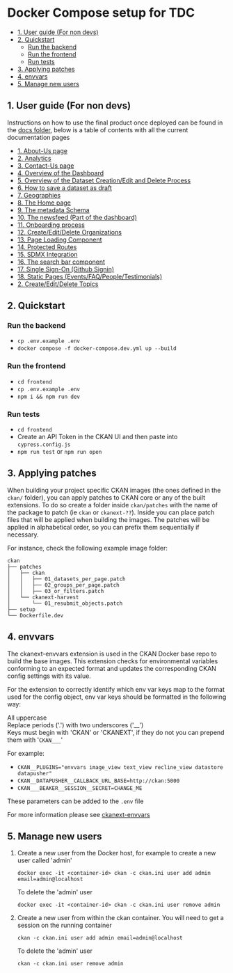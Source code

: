 # Docker Compose setup for TDC

<!-- START doctoc generated TOC please keep comment here to allow auto update -->
<!-- DON'T EDIT THIS SECTION, INSTEAD RE-RUN doctoc TO UPDATE -->

- [1. User guide (For non devs)](#1-user-guide-for-non-devs)
- [2. Quickstart](#2-quickstart)
  - [Run the backend](#run-the-backend)
  - [Run the frontend](#run-the-frontend)
  - [Run tests](#run-tests)
- [3. Applying patches](#3-applying-patches)
- [4. envvars](#4-envvars)
- [5. Manage new users](#5-manage-new-users)

<!-- END doctoc generated TOC please keep comment here to allow auto update -->
## 1. User guide (For non devs)

Instructions on how to use the final product once deployed can be found in the [docs folder](docs), below is a table of contents with all the current documentation pages

- [1. About-Us page](/docs/abous-us/README.md)
- [2. Analytics](/docs/analytics/README.md)
- [3. Contact-Us page](/docs/contact-us/README.md)
- [4. Overview of the Dashboard](/docs/dashboard/README.md)
- [5. Overview of the Dataset Creation/Edit and Delete Process](/docs/datasets/README.md)
- [6. How to save a dataset as draft](/docs/datasets-draft/README.md)
- [7. Geographies](/docs/geographies/README.md)
- [8. The Home page](/docs/home-page/README.md)
- [9. The metadata Schema](/docs/metadata-schema/README.md)
- [10. The newsfeed (Part of the dashboard)](/docs/newsfeed/README.md)
- [11. Onboarding process](/docs/onboarding/README.md)
- [12. Create/Edit/Delete Organizations](/docs/orgs/README.md)
- [13. Page Loading Component](/docs/page-loading-component/README.md)
- [14. Protected Routes](/docs/protected-routes/README.md)
- [15. SDMX Integration](/docs/sdmx/README.md)
- [16. The search bar component](/docs/search-bar-component/README.md)
- [17. Single Sign-On (Github Signin)](/docs/sso/README.md)
- [18. Static Pages (Events/FAQ/People/Testimonials)](/docs/static-pages/README.md)
- [2. Create/Edit/Delete Topics](/docs/topics/README.md)

## 2. Quickstart

### Run the backend

- `cp .env.example .env`
- `docker compose -f docker-compose.dev.yml up --build`

### Run the frontend

- `cd frontend`
- `cp .env.example .env`
- `npm i && npm run dev`

### Run tests

- `cd frontend`
- Create an API Token in the CKAN UI and then paste into `cypress.config.js`
- `npm run test` or `npm run open`

## 3. Applying patches

When building your project specific CKAN images (the ones defined in the `ckan/` folder), you can apply patches 
to CKAN core or any of the built extensions. To do so create a folder inside `ckan/patches` with the name of the
package to patch (ie `ckan` or `ckanext-??`). Inside you can place patch files that will be applied when building
the images. The patches will be applied in alphabetical order, so you can prefix them sequentially if necessary.

For instance, check the following example image folder:

```
ckan
├── patches
│   ├── ckan
│   │   ├── 01_datasets_per_page.patch
│   │   ├── 02_groups_per_page.patch
│   │   ├── 03_or_filters.patch
│   └── ckanext-harvest
│       └── 01_resubmit_objects.patch
├── setup
└── Dockerfile.dev

```

## 4. envvars

The ckanext-envvars extension is used in the CKAN Docker base repo to build the base images.
This extension checks for environmental variables conforming to an expected format and updates the corresponding CKAN config settings with its value.

For the extension to correctly identify which env var keys map to the format used for the config object, env var keys should be formatted in the following way:

  All uppercase  
  Replace periods ('.') with two underscores ('__')  
  Keys must begin with 'CKAN' or 'CKANEXT', if they do not you can prepend them with '`CKAN___`' 

For example:

  * `CKAN__PLUGINS="envvars image_view text_view recline_view datastore datapusher"`
  * `CKAN__DATAPUSHER__CALLBACK_URL_BASE=http://ckan:5000`
  * `CKAN___BEAKER__SESSION__SECRET=CHANGE_ME`

These parameters can be added to the `.env` file 

For more information please see [ckanext-envvars](https://github.com/okfn/ckanext-envvars)

## 5. Manage new users

1. Create a new user from the Docker host, for example to create a new user called 'admin'

   `docker exec -it <container-id> ckan -c ckan.ini user add admin email=admin@localhost`

   To delete the 'admin' user

   `docker exec -it <container-id> ckan -c ckan.ini user remove admin`

2. Create a new user from within the ckan container. You will need to get a session on the running container

   `ckan -c ckan.ini user add admin email=admin@localhost`

   To delete the 'admin' user

   `ckan -c ckan.ini user remove admin`
